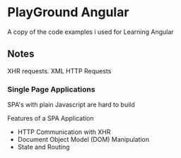 # PlayGround Angular

A copy of the code examples i used for Learning Angular

## Notes

XHR requests.
XML HTTP Requests

### Single Page Applications

SPA's with plain Javascript are hard to build

Features of a SPA Application

- HTTP Communication with XHR
- Document Object Model (DOM) Manipulation
- State and Routing
